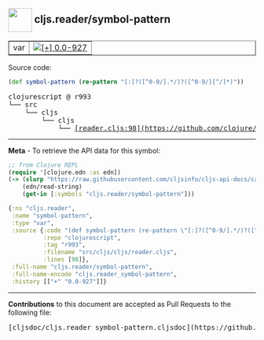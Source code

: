 ## <img width="48px" valign="middle" src="http://i.imgur.com/Hi20huC.png"> cljs.reader/symbol-pattern

 <table border="1">
<tr>

<td>var</td>
<td><a href="https://github.com/cljsinfo/cljs-api-docs/tree/0.0-927"><img valign="middle" alt="[+] 0.0-927" src="https://img.shields.io/badge/+-0.0--927-lightgrey.svg"></a> </td>
</tr>
</table>






Source code:

```clj
(def symbol-pattern (re-pattern "[:]?([^0-9/].*/)?([^0-9/][^/]*)"))
```

 <pre>
clojurescript @ r993
└── src
    └── cljs
        └── cljs
            └── <ins>[reader.cljs:98](https://github.com/clojure/clojurescript/blob/r993/src/cljs/cljs/reader.cljs#L98)</ins>
</pre>


---

__Meta__ - To retrieve the API data for this symbol:

```clj
;; from Clojure REPL
(require '[clojure.edn :as edn])
(-> (slurp "https://raw.githubusercontent.com/cljsinfo/cljs-api-docs/catalog/cljs-api.edn")
    (edn/read-string)
    (get-in [:symbols "cljs.reader/symbol-pattern"]))
```

```clj
{:ns "cljs.reader",
 :name "symbol-pattern",
 :type "var",
 :source {:code "(def symbol-pattern (re-pattern \"[:]?([^0-9/].*/)?([^0-9/][^/]*)\"))",
          :repo "clojurescript",
          :tag "r993",
          :filename "src/cljs/cljs/reader.cljs",
          :lines [98]},
 :full-name "cljs.reader/symbol-pattern",
 :full-name-encode "cljs.reader_symbol-pattern",
 :history [["+" "0.0-927"]]}

```

---

__Contributions__ to this document are accepted as Pull Requests to the following file:

 <pre>
[cljsdoc/cljs.reader_symbol-pattern.cljsdoc](https://github.com/cljsinfo/cljs-api-docs/blob/master/cljsdoc/cljs.reader_symbol-pattern.cljsdoc)
</pre>

